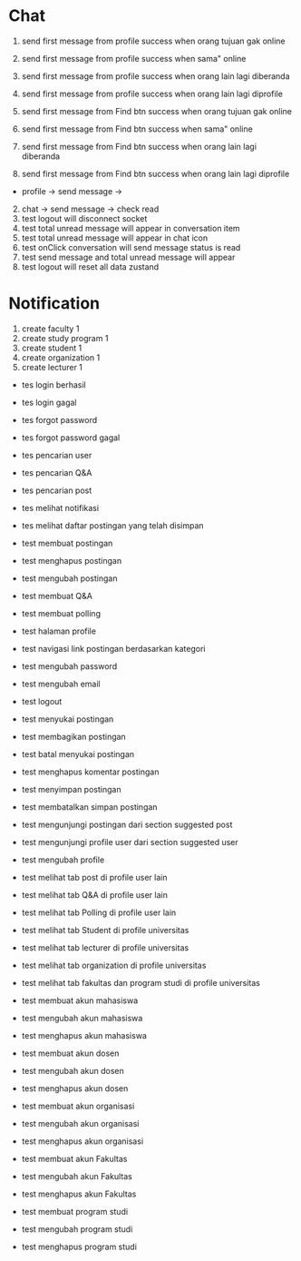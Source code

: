 # Chat

1. send first message from profile success when orang tujuan gak online
2. send first message from profile success when sama" online
3. send first message from profile success when orang lain lagi diberanda
4. send first message from profile success when orang lain lagi diprofile

5. send first message from Find btn success when orang tujuan gak online
6. send first message from Find btn success when sama" online 
7. send first message from Find btn success when orang lain lagi diberanda
8. send first message from Find btn success when orang lain lagi diprofile

- profile -> send message ->

2. chat -> send message -> check read
3. test logout will disconnect socket
4. test total unread message will appear in conversation item
5. test total unread message will appear in chat icon
6. test onClick conversation will send message status is read
7. test send message and total unread message will appear
8. test logout will reset all data zustand

# Notification

1. create faculty 1
2. create study program 1
3. create student 1
4. create organization 1
5. create lecturer 1

- tes login berhasil
- tes login gagal
- tes forgot password
- tes forgot password gagal
- tes pencarian user
- tes pencarian Q&A
- tes pencarian post
- tes melihat notifikasi
- tes melihat daftar postingan yang telah disimpan
- test membuat postingan
- test menghapus postingan
- test mengubah postingan

- test membuat Q&A
- test membuat polling
- test halaman profile
- test navigasi link postingan berdasarkan kategori
- test mengubah password
- test mengubah email
- test logout
- test menyukai postingan
- test membagikan postingan
- test batal menyukai postingan
- test menghapus komentar postingan
- test menyimpan postingan
- test membatalkan simpan postingan
- test mengunjungi postingan dari section suggested post
- test mengunjungi profile user dari section suggested user

- test mengubah profile
- test melihat tab post di profile user lain
- test melihat tab Q&A di profile user lain
- test melihat tab Polling di profile user lain
- test melihat tab Student di profile universitas
- test melihat tab lecturer di profile universitas
- test melihat tab organization di profile universitas
- test melihat tab fakultas dan program studi di profile universitas

- test membuat akun mahasiswa
- test mengubah akun mahasiswa
- test menghapus akun mahasiswa
- test membuat akun dosen
- test mengubah akun dosen
- test menghapus akun dosen
- test membuat akun organisasi
- test mengubah akun organisasi
- test menghapus akun organisasi
- test membuat akun Fakultas
- test mengubah akun Fakultas
- test menghapus akun Fakultas
- test membuat program studi
- test mengubah program studi
- test menghapus program studi
